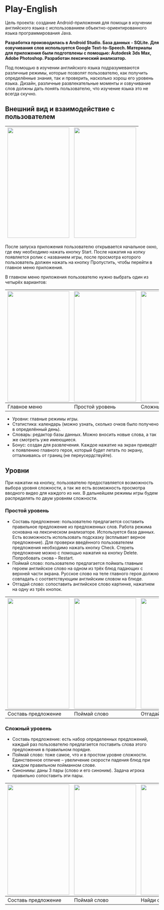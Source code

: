 # Play-English
Цель проекта:
создание Android-приложения для помощи в изучении английского языка с использованием объектно-ориентированного языка программирования Java.

**Разработка производилась в Android Studio. База данных - SQLite. Для озвучивания слов используется Google Text-to-Speech. 
Материалы для приложения были подготвлены с помощью: Autodesk 3ds Max, Adobe Photoshop. Разработан лексический анализатор.**

Под помощью в изучении английского языка подразумеваются различные режимы, которые позволят пользователю, как получить определённые знания, так и проверить, насколько хорош его уровень языка. Дизайн, различные развлекательные моменты и озвучивание слов должны дать понять пользователю, что изучение языка это не всегда скучно.

## Внешний вид и взаимодействие с пользователем
<img src="https://github.com/VladislavPVI/Play-English/blob/master/docs/%D0%B3%D0%BB%D0%B0%D0%B2%D0%BD%D0%BE%D0%B5%20%D0%BE%D0%BA%D0%BD%D0%BE.jpg" width="202.33" height="360" /> | <img src="https://github.com/VladislavPVI/Play-English/blob/master/docs/%D0%B0%D0%BD%D0%B8%D0%BC%D0%B0%D1%86%D0%B8%D1%8F.jpg" width="202.33" height="360" />
------------ | -------------

После запуска приложения пользователю открывается начальное окно, где ему необходимо нажать кнопку Start. После нажатия на копку появляется ролик с названием игры, после просмотра которого пользователь должен нажать на кнопку Пропустить, чтобы перейти в главное меню приложения.

В главном меню приложения пользователю нужно выбрать один из четырёх вариантов:

<img src="https://github.com/VladislavPVI/Play-English/blob/master/docs/%D1%81%D0%BE%D1%81%D1%82%D0%B0%D0%B2%D1%8C%20%D0%BF%D1%80%D0%B5%D0%B4%D0%BB.jpg" width="202.33" height="360" /> | <img src="https://github.com/VladislavPVI/Play-English/blob/master/docs/%D0%BF%D0%BE%D0%B9%D0%BC%D0%B0%D0%B9%20%D1%81%D0%BB%D0%BE%D0%B2%D0%BE.jpg" width="202.33" height="360" /> | <img src="https://github.com/VladislavPVI/Play-English/blob/master/docs/%D0%BE%D1%82%D0%B3%D0%B0%D0%B4%D0%B0%D0%B9%20%D1%81%D0%BB%D0%BE%D0%B2%D0%BE.jpg" width="202.33" height="360" /> 
------------ | ------------- | -------------
Главное меню | Простой уровень | Сложный уровень

-	Уровни: главные режимы игры.
-	Статистика: календарь (можно узнать, сколько очков было получено в определённый день).
-	Словарь: редактор базы данных. Можно вносить новые слова, а так же смотреть уже имеющиеся.
-	Бонус: создан для развлечения. Каждое нажатие на экран приведёт к появлению главного героя, который будет летать по экрану, отталкиваясь от границ (не переусердствуйте).

## Уровни
При нажатии на кнопку, пользователю предоставляется возможность выбора уровня сложности, а так же есть возможность просмотра вводного видео для каждого из них. В дальнейшем режимы игры будем распределять по двум уровням сложности.
### Простой уровень
-	Составь предложение: пользователю предлагается составить правильное предложение из предложенных слов. Работа режима основана на лексическом анализаторе. Используется база данных. Есть возможность использовать подсказку (всплывает верное предложение). Для проверки введённого пользователем предложения необходимо нажать кнопку Check. Стереть предложение можно с помощью нажатия на кнопку Delete. Попробовать снова – Restart.
-	Поймай слово: пользователю предлагается поймать главным героем английское слово на одном из трёх блюд падающих с верхней части экрана. Русское слово на теле главного героя должно совпадать с соответствующим английским словом на блюде.
-	Отгадай слово: сопоставить английское слово картинке, нажатием на одну из трёх кнопок.

<img src="https://github.com/VladislavPVI/Play-English/blob/master/docs/%D1%81%D0%BE%D1%81%D1%82%D0%B0%D0%B2%D1%8C%20%D0%BF%D1%80%D0%B5%D0%B4%D0%BB.jpg" width="202.33" height="360" /> | <img src="https://github.com/VladislavPVI/Play-English/blob/master/docs/%D0%BF%D0%BE%D0%B9%D0%BC%D0%B0%D0%B9%20%D1%81%D0%BB%D0%BE%D0%B2%D0%BE.jpg" width="202.33" height="360" /> | <img src="https://github.com/VladislavPVI/Play-English/blob/master/docs/%D0%BE%D1%82%D0%B3%D0%B0%D0%B4%D0%B0%D0%B9%20%D1%81%D0%BB%D0%BE%D0%B2%D0%BE.jpg" width="202.33" height="360" /> 
------------ | ------------- | -------------
Составь предложение | Поймай слово | Отгадай слово

### Сложный уровень
-	Составь предложение: есть набор определенных предложений, каждый раз пользователю предлагается поставить слова этого предложения в правильном порядке.
-	Поймай слово: тоже самое, что и в простом уровне сложности. Единственное отличие – увеличение скорости падения блюд при каждом правильном пойманном слове.
-	Синонимы: даны 3 пары (слово и его синоним). Задача игрока правильно сопоставить эти пары.

<img src="https://github.com/VladislavPVI/Play-English/blob/master/docs/Screenshot_20200210-235730_Play%20English.jpg" width="202.33" height="360" /> | <img src="https://github.com/VladislavPVI/Play-English/blob/master/docs/Screenshot_20200211-000838_Play%20English.jpg" width="202.33" height="360" /> | <img src="https://github.com/VladislavPVI/Play-English/blob/master/docs/Screenshot_20200210-235854_Play%20English.jpg" width="202.33" height="360" /> 
------------ | ------------- | -------------
Составь предложение | Поймай слово | Найди синонимы 
